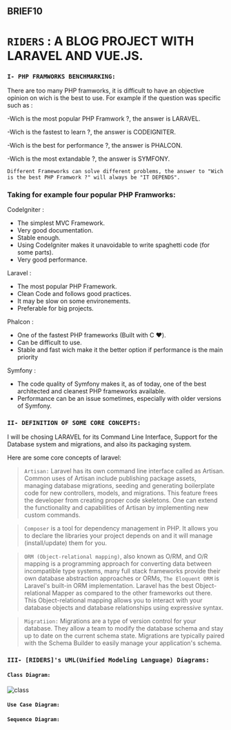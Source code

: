 ## BRIEF10
# ```RIDERS``` : A BLOG PROJECT WITH LARAVEL AND VUE.JS.

### ``I- PHP FRAMWORKS BENCHMARKING:``
There are too many PHP framworks, it is difficult to have an objective opinion on wich is the best to use.
For example if the question was specific such as :

  -Wich is the most popular PHP Framwork ?, the answer is LARAVEL.
  
  -Wich is the fastest to learn ?, the answer is CODEIGNITER.
  
  -Wich is the best for performance ?, the answer is PHALCON.
  
  -Wich is the most extandable ?, the answer is SYMFONY.   
  
``Different Frameworks can solve different problems, the answer to "Wich is the best PHP Framwork ?" will always be "IT DEPENDS".``

### Taking for example four popular PHP Framworks:

CodeIgniter : 
- The simplest MVC Framework. 
- Very good documentation.
- Stable enough.
- Using CodeIgniter makes it unavoidable to write spaghetti code (for some parts).
- Very good performance.

Laravel : 
- The most popular PHP Framework.
- Clean Code and follows good practices.
- It may be slow on some environements.
- Preferable for big projects.

Phalcon :
- One of the fastest PHP frameworks (Built with C :heart:).
- Can be difficult to use.
- Stable and fast wich make it the better option if performance is the main priority

Symfony :
- The code quality of Symfony makes it, as of today, one of the best architected and cleanest PHP frameworks available.
- Performance can be an issue sometimes, especially with older versions of Symfony.





### ``II- DEFINITION OF SOME CORE CONCEPTS:`` 

I will be chosing LARAVEL for its Command Line Interface, Support for the Database system and migrations, and also its packaging system.

Here are some core concepts of laravel:
 > ``Artisan:`` Laravel has its own command line interface called as Artisan. Common uses of Artisan include publishing package assets, managing database migrations, seeding and generating boilerplate code for new controllers, models, and migrations. This feature frees the developer from creating proper code skeletons. One can extend the functionality and capabilities of Artisan by implementing new custom commands.

 > ``Composer`` is a tool for dependency management in PHP. It allows you to declare the libraries your project depends on and it will manage (install/update) them for you.

 > ``ORM (Object-relational mapping)``, also known as O/RM, and O/R mapping is a programming approach for converting data between incompatible type systems, many full stack frameworks provide their own database abstraction approaches or ORMs, ``The Eloquent ORM`` is Laravel's built-in ORM implementation. Laravel has the best Object-relational Mapper as compared to the other frameworks out there. This Object-relational mapping allows you to interact with your database objects and database relationships using expressive syntax.

 > ``Migratiion:`` Migrations are a type of version control for your database. They allow a team to modify the database schema and stay up to date on the current schema state. Migrations are typically paired with the Schema Builder to easily manage your application's schema.
 
 
 
 
### ``III- [RIDERS]'s UML(Unified Modeling Language) Diagrams:`` 

#### ```Class Diagram:```
![class](https://user-images.githubusercontent.com/77494902/128265151-97b89d3d-13cd-4187-b5db-000e0dbbadac.jpg)


#### ```Use Case Diagram:```


#### ```Sequence Diagram:```
